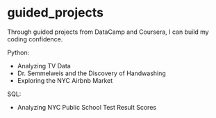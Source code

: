 # guided_projects
Through guided projects from DataCamp and Coursera, I can build my coding confidence.

Python:
* Analyzing TV Data
* Dr. Semmelweis and the Discovery of Handwashing
* Exploring the NYC Airbnb Market

SQL:
* Analyzing NYC Public School Test Result Scores
